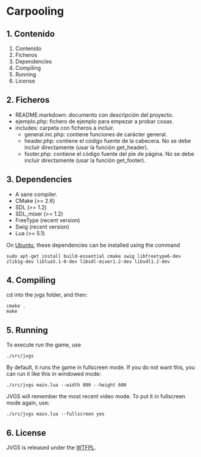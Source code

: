 Carpooling
==========

## 1. Contenido

1. Contenido
2. Ficheros
3. Dependencies
4. Compiling
5. Running
6. License

## 2. Ficheros

- README.markdown: documento con descripción del proyecto.
- ejemplo.php: fichero de ejemplo para empezar a probar cosas.
- includes: carpeta con ficheros a incluir.
   - general.inc.php: contiene funciones de carácter general.
   - header.php: contiene el código fuente de la cabecera. No se debe incluir directamente (usar la función get_header).
   - footer.php: contiene el código fuente del pie de página. No se debe incluir directamente (usar la función get_footer).  

## 3. Dependencies

- A sane compiler.
- CMake (>= 2.6)
- SDL (>= 1.2)
- SDL_mixer (>= 1.2)
- FreeType (recent version)
- Swig (recent version)
- Lua (>= 5.1)

On [Ubuntu](http://www.ubuntu.com/), these dependencies can be installed using
the command

    sudo apt-get install build-essential cmake swig libfreetype6-dev zlib1g-dev liblua5.1-0-dev libsdl-mixer1.2-dev libsdl1.2-dev

## 4. Compiling

cd into the jvgs folder, and then:

    cmake .
    make

## 5. Running

To execute run the game, use

    ./src/jvgs

By default, it runs the game in fullscreen mode. If you do not want this, you
can run it like this in windowed mode:

    ./src/jvgs main.lua --width 800 --height 600

JVGS will remember the most recent video mode. To put it in fullscreen mode
again, use:

    ./src/jvgs main.lua --fullscreen yes

## 6. License

JVGS is released under the [WTFPL](http://sam.zoy.org/wtfpl/).
